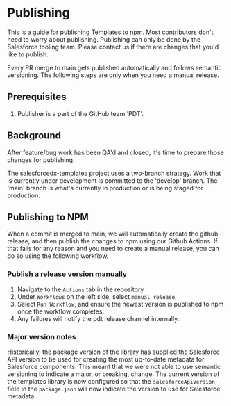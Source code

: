 # Publishing

This is a guide for publishing Templates to npm. Most contributors don't need to worry about publishing. Publishing can only be done by the Salesforce tooling team. Please contact us if there are changes that you'd like to publish.

Every PR merge to main gets published automatically and follows semantic versioning. The following steps are only when you need a manual release.

## Prerequisites

1. Publisher is a part of the GitHub team 'PDT'.

## Background

After feature/bug work has been QA'd and closed, it's time to prepare those changes for publishing.

The salesforcedx-templates project uses a two-branch strategy. Work that is currently under development is committed to the 'develop' branch. The 'main' branch is what's currently in production or is being staged for production.

## Publishing to NPM

When a commit is merged to main, we will automatically create the github release, and then publish the changes to npm using our Github Actions. If that fails for any reason and you need to create a manual release, you can do so using the following workflow.

### Publish a release version manually

1. Navigate to the `Actions` tab in the repository
1. Under `Workflows` on the left side, select `manual release`.
1. Select `Run Workflow`, and ensure the newest version is published to npm once the workflow completes.
1. Any failures will notify the pdt release channel internally.

### Major version notes

Historically, the package version of the library has supplied the Salesforce API version to be used for creating the most up-to-date metadata for Salesforce components. This meant that we were not able to use semantic versioning to indicate a major, or breaking, change. The current version of the templates library is now configured so that the `salesforceApiVersion` field in the `package.json` will now indicate the version to use for Salesforce metadata.
